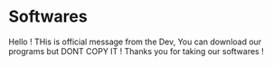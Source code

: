 # Softwares
Hello !
THis is official message from the Dev,
You can download our programs but DONT COPY IT !
Thanks you for taking our softwares !
